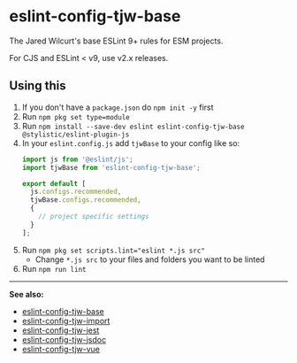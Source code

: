 # eslint-config-tjw-base

The Jared Wilcurt's base ESLint 9+ rules for ESM projects.

For CJS and ESLint < v9, use v2.x releases.


## Using this

1. If you don't have a `package.json` do `npm init -y` first
1. Run `npm pkg set type=module`
1. Run `npm install --save-dev eslint eslint-config-tjw-base @stylistic/eslint-plugin-js`
1. In your `eslint.config.js` add `tjwBase` to your config like so:
    ```js
    import js from '@eslint/js';
    import tjwBase from 'eslint-config-tjw-base';
    
    export default [
      js.configs.recommended,
      tjwBase.configs.recommended,
      {
        // project specific settings
      }
    ];
    ```
1. Run `npm pkg set scripts.lint="eslint *.js src"`
   * Change `*.js src` to your files and folders you want to be linted
1. Run `npm run lint`


* * *


**See also:**

* [eslint-config-tjw-base](https://github.com/tjw-lint/eslint-config-tjw-base)
* [eslint-config-tjw-import](https://github.com/tjw-lint/eslint-config-tjw-import)
* [eslint-config-tjw-jest](https://github.com/tjw-lint/eslint-config-tjw-jest)
* [eslint-config-tjw-jsdoc](https://github.com/tjw-lint/eslint-config-tjw-jsdoc)
* [eslint-config-tjw-vue](https://github.com/tjw-lint/eslint-config-tjw-vue)
